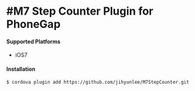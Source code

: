 #M7 Step Counter Plugin for PhoneGap
=============


#### Supported Platforms
* iOS7


#### Installation
    $ cordova plugin add https://github.com/jihyunlee/M7StepCounter.git
